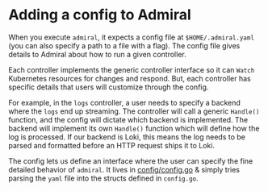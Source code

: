 # Adding a config to Admiral

When you execute `admiral`, it expects a config file
at `$HOME/.admiral.yaml` (you can also specify a path
to a file with a flag). The config file gives details to
Admiral about how to run a given controller.

Each controller implements the generic controller interface
so it can `Watch` Kubernetes resources for changes and respond.
But, each controller has specific details that users will
customize through the config.

For example, in the `logs` controller, a user needs to specify
a backend where the `logs` end up streaming. The controller will
call a generic `Handle()` function, and the config will dictate
which backend is implemented. The backend will implement its own
`Handle()` function which will define how the log is processed.
If our backend is Loki, this means the log needs to be parsed
and formatted before an HTTP request ships it to Loki.

The config lets us define an interface where the user can
specify the fine detailed behavior of `admiral`. It lives in
[config/config.go][] & simply tries parsing the `yaml` file
into the structs defined in `config.go`.

[config/config.go]: ./config/config.go
